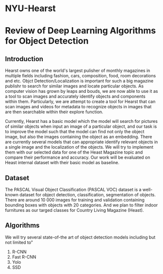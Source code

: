 # NYU-Hearst
# Review of Deep Learning Algorithms for Object Detection
## Introduction
Hearst owns one of the world's largest pulisher of monthly magazines in multiple fields including fashion, cars, composition, food, room decorations and etc. Objct Detection/Localization is important for such a big magazine publishr to search for similar images and locate particular objects. As computer vision has grown by leaps and bouds, we are now able to use it as a tool to scan images and accurately identify objects and components within them. Particularly, we are attempt to create a tool for Hearst that can scan images and videos for metadata to recognize objects in images that are then searchable within their explore function.

Currently, Hearst has a basic model which the model will search for pictures of similar objects when input an image of a particular object, and our task is to improve the model such that the model can find not only the object image, but also the images containing the object as an embedding. There are currently several models that can appropriate identify relevant objects in a single image and the localization of the objects. We will try to implement them with our selected data for one of the Heast Magazine topic and compare their performance and accuracy. Our work will be evaluated on Heast internal dataset with their basic model as baseline. 


## Dataset
The PASCAL Visual Object Classification (PASCAL VOC) dataset is a well-known dataset for object detection, classification, segmentation of objects. There are around 10 000 images for training and validation containing bounding boxes with objects with 20 categories. And we plan to filter indoor furnitures as our targed classes for Country Living Magazine (Heast).

## Algorithms
We will try several state-of-the art of object detection models including but not limited to"

1. R-CNN
2. Fast R-CNN
3. Yolo
4. SSD
